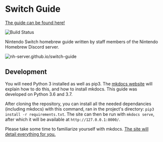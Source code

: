 # Switch Guide

[The guide can be found here!](https://wi-fi-labs.github.io/switch-guide)

![Build Status](https://img.shields.io/github/actions/workflow/status/Wi-Fi-Labs/switch-guide/publish.yml?branch=master)

Nintendo Switch homebrew guide written by staff members of the Nintendo Homebrew Discord server.

![nh-server.github.io/switch-guide](https://phoenix.s-ul.eu/opEhcK7q.png)
## Development
You will need Python 3 installed as well as pip3. The [mkdocs website](https://www.mkdocs.org) will explain how to do this, and how to install mkdocs. This guide was developed on Python 3.6 and 3.7.

After cloning the repository, you can install all the needed dependancies (including mkdocs) with this command, ran in the project's directory: `pip3 install -r requirements.txt`. The site can then be run with `mkdocs serve`, after which it will be available at `http://127.0.0.1:8000/`.

Please take some time to familiarize yourself with mkdocs. [The site will detail everything for you.](https://www.mkdocs.org/#getting-started)
